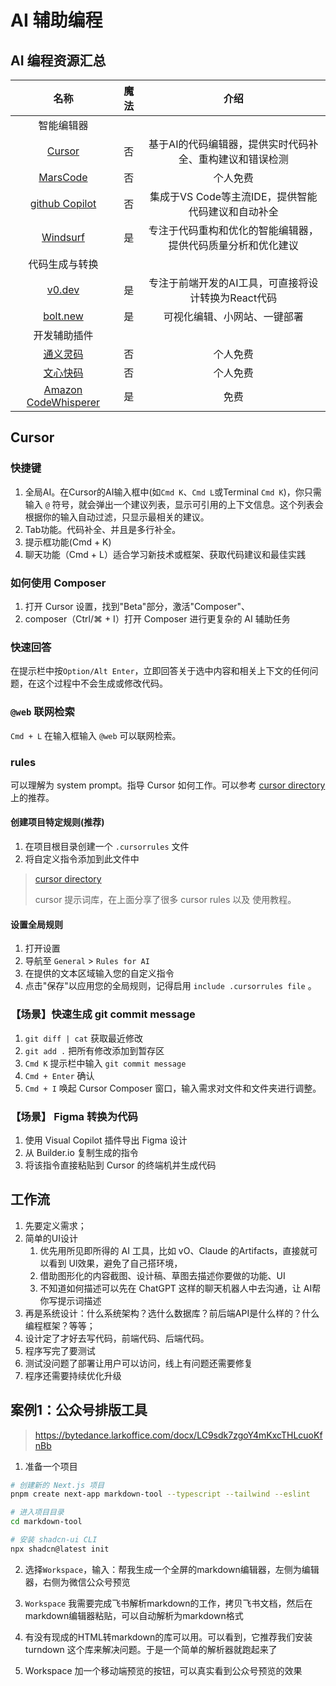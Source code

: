 # AI 辅助编程

## AI 编程资源汇总
|                                名称                                 | 魔法  |                             介绍                             |
| :-----------------------------------------------------------------: | :---: | :----------------------------------------------------------: |
|                             智能编辑器                              |       |                                                              |
|                  [Cursor](https://www.cursor.com/)                  |  否   |   基于AI的代码编辑器，提供实时代码补全、重构建议和错误检测   |
|                [MarsCode](https://www.marscode.cn/)                 |  否   |                           个人免费                           |
|   [github Copilot](https://docs.github.com/zh/copilot/quickstart)   |  否   |      集成于VS Code等主流IDE，提供智能代码建议和自动补全      |
|              [Windsurf](https://codeium.com/windsurf)               |  是   | 专注于代码重构和优化的智能编辑器，提供代码质量分析和优化建议 |
|                           代码生成与转换                            |       |                                                              |
|                      [v0.dev](https://v0.dev/)                      |  是   |     专注于前端开发的AI工具，可直接将设计转换为React代码      |
|                    [bolt.new](https://bolt.new/)                    |  是   |                 可视化编辑、小网站、一键部署                 |
|                            开发辅助插件                             |       |                                                              |
|            [通义灵码](https://tongyi.aliyun.com/lingma)             |  否   |                           个人免费                           |
|               [文心快码](https://comate.baidu.com/zh)               |  否   |                           个人免费                           |
| [Amazon CodeWhisperer](https://aws.amazon.com/cn/pm/codewhisperer/) |  是   |                             免费                             |


## Cursor

### 快捷键
1.  全局AI。在Cursor的AI输入框中(如`Cmd K`、`Cmd L`或Terminal `Cmd K`)，你只需输入 `@` 符号，就会弹出一个建议列表，显示可引用的上下文信息。这个列表会根据你的输入自动过滤，只显示最相关的建议。
2.  Tab功能。代码补全、并且是多行补全。
3.  提示框功能(Cmd + K)
4.  聊天功能（Cmd + L）适合学习新技术或框架、获取代码建议和最佳实践

### 如何使用 Composer
1. 打开 Cursor 设置，找到"Beta"部分，激活"Composer"、
2.  composer（Ctrl/⌘ + I）打开 Composer 进行更复杂的 AI 辅助任务

### 快速回答

在提示栏中按`Option/Alt Enter`，立即回答关于选中内容和相关上下文的任何问题，在这个过程中不会生成或修改代码。

### `@web` 联网检索

`Cmd + L` 在输入框输入 `@web` 可以联网检索。

### rules
可以理解为 system prompt。指导 Cursor 如何工作。可以参考 [cursor directory](https://cursor.directory/)  上的推荐。

#### 创建项目特定规则(推荐)
1. 在项目根目录创建一个 `.cursorrules` 文件
2. 将自定义指令添加到此文件中

> [cursor directory](https://cursor.directory/) 
> 
> cursor 提示词库，在上面分享了很多 cursor rules 以及 使用教程。

#### 设置全局规则
1. 打开设置
2. 导航至 `General` > `Rules for AI`
3. 在提供的文本区域输入您的自定义指令
4. 点击"保存"以应用您的全局规则，记得启用 `include .cursorrules file` 。

### 【场景】快速生成 git commit message

1.  `git diff | cat` 获取最近修改
2.  `git add .` 把所有修改添加到暂存区
3.  `Cmd K` 提示栏中输入 `git commit message`
4.  `Cmd + Enter` 确认
5.  `Cmd + I` 唤起 Cursor Composer 窗口，输入需求对文件和文件夹进行调整。

### 【场景】 Figma 转换为代码

1. 使用 Visual Copilot 插件导出 Figma 设计
2. 从 Builder.io 复制生成的指令
3. 将该指令直接粘贴到 Cursor 的终端机并生成代码

## 工作流
1. 先要定义需求；
2. 简单的UI设计
   1. 优先用所见即所得的 AI 工具，比如 vO、Claude 的Artifacts，直接就可以看到 Ul效果，避免了自己搭环境，
   2. 借助图形化的内容截图、设计稿、草图去描述你要做的功能、UI
   3. 不知道如何描述可以先在 ChatGPT 这样的聊天机器人中去沟通，让 AI帮你写提示词描述
3. 再是系统设计：什么系统架构？选什么数据库？前后端API是什么样的？什么编程框架？等等；
4. 设计定了才好去写代码，前端代码、后端代码。
5. 程序写完了要测试
6. 测试没问题了部署让用户可以访问，线上有问题还需要修复
7. 程序还需要持续优化升级

## 案例1：公众号排版工具
> https://bytedance.larkoffice.com/docx/LC9sdk7zgoY4mKxcTHLcuoKfnBb

1. 准备一个项目
```sh
# 创建新的 Next.js 项目
pnpm create next-app markdown-tool --typescript --tailwind --eslint

# 进入项目目录
cd markdown-tool 

# 安装 shadcn-ui CLI
npx shadcn@latest init
```

2. 选择`Workspace`，输入：帮我生成一个全屏的markdown编辑器，左侧为编辑器，右侧为微信公众号预览
  
3. `Workspace` 我需要完成飞书解析markdown的工作，拷贝飞书文档，然后在markdown编辑器粘贴，可以自动解析为markdown格式

4. 有没有现成的HTML转markdown的库可以用。可以看到，它推荐我们安装 turndown 这个库来解决问题。于是一个简单的解析器就跑起来了

5. Workspace 加一个移动端预览的按钮，可以真实看到公众号预览的效果